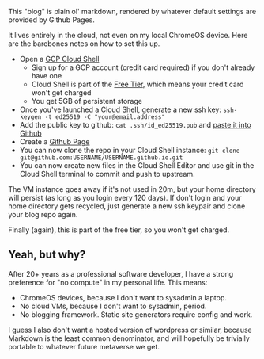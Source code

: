 This "blog" is plain ol' markdown, rendered by whatever default settings are provided by Github Pages.

It lives entirely in the cloud, not even on my local ChromeOS device. Here are the barebones notes on how to set this up.

* Open a [GCP Cloud Shell](https://cloud.google.com/shell)
  * Sign up for a GCP account (credit card required) if you don't already have one
  * Cloud Shell is part of the [Free Tier](https://cloud.google.com/free/docs/gcp-free-tier), which means your credit card won't get charged
  * You get 5GB of persistent storage
* Once you've launched a Cloud Shell, generate a new ssh key: `ssh-keygen -t ed25519 -C "your@email.address"`
* Add the public key to github: `cat .ssh/id_ed25519.pub` and [paste it into Github](https://docs.github.com/en/authentication/connecting-to-github-with-ssh/adding-a-new-ssh-key-to-your-github-account)
* Create a [Github Page](https://pages.github.com/)
* You can now clone the repo in your Cloud Shell instance: `git clone git@github.com:USERNAME/USERNAME.github.io.git`
* You can now create new files in the Cloud Shell Editor and use git in the Cloud Shell terminal to commit and push to upstream.

The VM instance goes away if it's not used in 20m, but your home directory will persist (as long as you login every 120 days). If don't login and your home directory gets recycled, just generate a new ssh keypair and clone your blog repo again.

Finally (again), this is part of the free tier, so you won't get charged.

## Yeah, but why?

After 20+ years as a professional software developer, I have a strong preference for "no compute" in my personal life. This means:

* ChromeOS devices, because I don't want to sysadmin a laptop.
* No cloud VMs, because I don't want to sysadmin, period.
* No blogging framework. Static site generators require config and work.

I guess I also don't want a hosted version of wordpress or similar, because Markdown is the least common denominator, and will hopefully be trivially portable to whatever future metaverse we get.